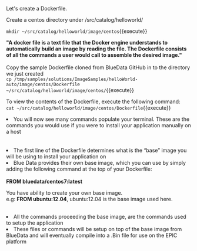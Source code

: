 
Let's create a Dockerfile. 

Create a centos directory under /src/catalog/helloworld/ 

`mkdir ~/src/catalog/helloworld/image/centos`{{execute}}


<strong>"A docker file is a text file that the Docker engine understands to automatically build an image by reading the file. The Dockerfile consists of all the commands a user would call to assemble the desired image."</strong><br>
<br>
Copy the sample Dockerfile cloned from BlueData GitHub in to the directory we just created<br>
`cp /tmp/samples/solutions/ImageSamples/helloWorld-auto/image/centos/Dockerfile  ~/src/catalog/helloworld/image/centos/`{{execute}}

To view the contents of the Dockerfile, execute the following command:<br>
`cat ~/src/catalog/helloworld/image/centos/Dockerfile`{{execute}}

<li>You will now see many commands populate your terminal. These are the commands you would use if you were to install your application manually on a host</li><br>
<br><li>The first line of the Dockerfile determines what is the “base” image you will be using to install your application on</li> 

<li>Blue Data provides their own base image, which you can use by simply adding the following command at the top of your Dockerfile:</li> 
<br><b>FROM bluedata/centos7:latest</b><br>

You have ability to create your own base image.<br>
e.g: <b>FROM ubuntu:12.04</b>, ubuntu:12.04 is the base image used here.
<br>
<br>
<li>All the commands proceeding the base image, are the commands used to setup the application</li>

<li>These files or commands will be setup on top of the base image from BlueData and will eventually compile into a .Bin file for use on the EPIC platform</li> 

